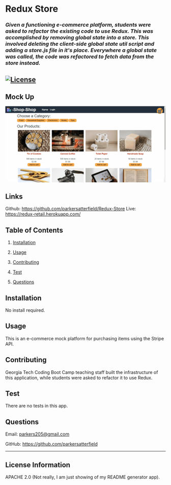 # **Redux Store**

### *Given a functioning e-commerce platform, students were asked to refactor the existing code to use Redux. This was accomplished by removing global state into a store. This involved deleting the client-side global state util script and adding a store.js file in it's place. Everywhere a global state was called, the code was refactored to fetch data from the store instead.* 

## [![License](https://img.shields.io/badge/License-Apache%202.0-blue.svg)](https://opensource.org/licenses/Apache-2.0) 

## Mock Up
![Mock Up](./Assets/mockup.gif) 

## Links
Github: https://github.com/parkersatterfield/Redux-Store
Live: https://redux-retail.herokuapp.com/

## Table of Contents 

1. [Installation](#installation)

2. [Usage](#usage)

3. [Contributing](#contributing)

4. [Test](#test)

5. [Questions](#questions)

## Installation 

No install required.
## Usage 

This is an e-commerce mock platform for purchasing items using the Stripe API.

## Contributing 

Georgia Tech Coding Boot Camp teaching staff built the infrastructure of this application, while students were asked to refactor it to use Redux.

## Test 

There are no tests in this app.

## Questions 

Email: parkers205@gmail.com 

GitHub: https://github.com/parkersatterfield 

---

## License Information 
APACHE 2.0 (Not really, I am just showing of my README generator app).

            